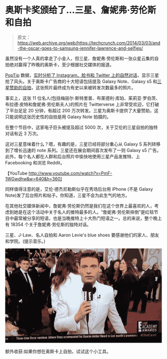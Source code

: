 # 奥斯卡奖颁给了...三星、詹妮弗·劳伦斯和自拍

> 原文：<https://web.archive.org/web/https://techcrunch.com/2014/03/03/and-the-oscar-goes-to-samsung-jennifer-lawrence-and-selfies/>

虽然没有一个人真的拿走了小金人，但三星、詹妮弗·劳伦斯和一张众星云集的自拍绝对赢得了昨晚的奥斯卡，至少根据社交媒体的报道。

[PopTip](https://web.archive.org/web/20230130100805/https://techcrunch.com/tag/poptip/) 数据，[实时分析了 Instagram、脸书和 Twitter 上的自然对话](https://web.archive.org/web/20230130100805/https://techcrunch.com/2014/02/19/poptip-launches-zipline-analytics-on-instagram-letting-brands-monitor-photo-friendly-conversations/)，显示三星抢了风头。关于奥斯卡广告商的十大短语包括提及 Galaxy Note、Galaxy s5 和[三星赞助的自拍](https://web.archive.org/web/20230130100805/https://techcrunch.com/2014/03/02/thoreau-warned-us-about-ellens-oscar-selfie/)，这张照片最终成为有史以来被转发次数最多的照片。

事实上，这张 11 位名人(包括梅丽尔·斯特里普、布莱德利·库珀、茱莉亚·罗伯茨、布拉德·皮特和詹妮弗·劳伦斯夫人)的照片在 Twitterverse 上非常受欢迎，它打破了平台足足 20 分钟，有超过 200 万次转发。三星为奥斯卡提供了大量赞助，这只能说明这张历史性的自拍是用 Galaxy Note 拍摄的。

在整个节目中，这家电子巨头被提及超过 5000 次，关于艾伦的三星自拍的独特对话有近 3 万次。

这对三星意味着什么？嗯，有趣的是，三星已经将部分重心从 Galaxy S 系列转移到了增长迅速的 note 系列。三星还在展会期间首次发布了一则 Galaxy s5 广告。此外，每个名人都在人群和后台照片中愉快地使用三星产品发推特、上 Facebooking 和浏览 Reddit。

【YouTube http://www.youtube.com/watch?v=PmF-1WGwdhw&w=640&h=360]

同样值得注意的是，艾伦·德杰尼勒斯似乎在秀场后台用 iPhone (不是 Galaxy Note)发了后台照片和帖子。你知道，三星不会为此生气的地方。

在其他社交媒体新闻中，詹妮弗·劳伦斯仍然是我们在这个世界上最喜欢的人，考虑到她是在这个活动中关于名人的推特最多的人。“詹妮弗·劳伦斯摔倒”是红毯节目中最常被分享的短语，也是当晚推特上十大热门短语之一。总的来说，整个晚上有 18354 个关于詹妮弗·劳伦斯的独特对话。

三星、J-Law、名人自拍和 Aaron Levie's blue shoes 要感谢他们的家人、朋友和学院。(提示音乐。)

![cdv_photo_001](img/f3c55007c699cf2b9dffb1362292f55b.png)

额外收获:如果你想在奥斯卡上自拍，试试这个小工具。